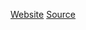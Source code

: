 [Website](https://chscorpio.github.io/khan-academy/)
[Source](https://github.com/chscorpio/khan-academy/tree/gh-pages)